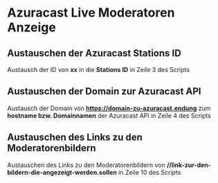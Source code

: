# Azuracast Live Moderatoren Anzeige

## Austauschen der Azuracast Stations ID

Austausch der ID von **xx** in die **Stations ID** in Zeile 3 des Scripts

## Austauschen der Domain zur Azuracast API

Austausch der Domain von **https://domain-zu-azuracast.endung** zum **hostname bzw. Domainnamen** der Azuracast API in Zeile 4 des Scripts

## Austauschen des Links zu den Moderatorenbildern

Austauschen des Links zu den Moderatorenbildern von **//link-zur-den-bildern-die-angezeigt-werden.sollen** in Zeile 10 des Scripts
